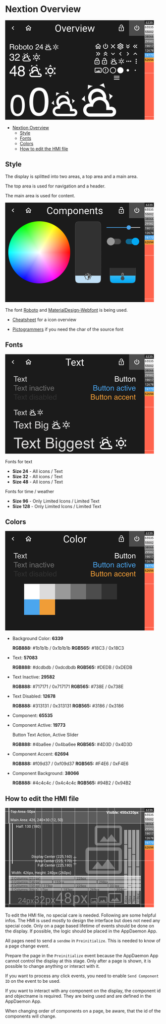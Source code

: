# Nextion Overview

![Overview](assets/style_overview.png)

- [Nextion Overview](#nextion-overview)
  - [Style](#style)
  - [Fonts](#fonts)
  - [Colors](#colors)
  - [How to edit the HMI file](#how-to-edit-the-hmi-file)

## Style


The display is splitted into two areas, a top area and a main area.

The top area is used for navigation and a header.

The main area is used for content.

![Components](assets/style_components.png)

The font [Roboto](https://github.com/googlefonts/roboto) and [MaterialDesign-Webfont](https://github.com/Templarian/MaterialDesign-Webfont) is being used.

- [Cheatsheet](https://htmlpreview.github.io/?https://raw.githubusercontent.com/happydasch/nspanel_haui/master/docs/cheatsheet.html) for a icon overview

- [Pictogrammers](https://pictogrammers.com/library/mdi/) if you need the char of the source font

## Fonts

![Text](assets/style_text.png)

Fonts for text

- **Size 24** - All icons / Text
- **Size 32** - All icons / Text
- **Size 48** - All icons / Text

Fonts for time / weather

- **Size 96** - Only Limited Icons / Limited Text
- **Size 128** - Only Limited Icons / Limited Text

## Colors

![Color](assets/style_color.png)

- Background Color: **6339**

  **RGB888:** #1b1b1b / 0x1b1b1b
  **RGB565:** #18C3 / 0x18C3

- Text: **57083**

  **RGB888:** #dcdbdb / 0xdcdbdb
  **RGB565:** #DEDB / 0xDEDB

- Text Inactive: **29582**

  **RGB888:** #717171 / 0x717171
  **RGB565:** #738E / 0x738E

- Text Disabled: **12678**

  **RGB888:** #313131 / 0x313131
  **RGB565:** #3186 / 0x3186

- Component: **65535**

- Component Active: **19773**

  Button Text Action, Active Slider

  **RGB888:** #4ba6ee / 0x4ba6ee
  **RGB565:** #4D3D / 0x4D3D

- Component Accent: **62694**

  **RGB888:** #f09d37 / 0xf09d37
  **RGB565:** #F4E6 / 0xF4E6

- Component Background: **38066**

  **RGB888:** #4c4c4c / 0x4c4c4c
  **RGB565:** #94B2 / 0x94B2

## How to edit the HMI file

![Grid](../nextion/images/grid.png)

To edit the HMI file, no special care is needed. Following are some helpful infos. The HMI is used mostly to design the interface but does not need any special code. Only on a page based lifetime of events should be done on the display. If possible, the logic should be placed in the AppDaemon App.

All pages need to send a `sendme` in `Preinitialize`. This is needed to know of a page change event.

Prepare the page in the `Preinitialize` event because the AppDaemon App cannot control the display at this stage. Only after a page is shown, it is possible to change anything or interact with it.

If you want to process any click events, you need to enable `Send Component ID` on the event to be used.

If you want to interact with any component on the display, the component id and objectname is required. They are being used and are defined in the AppDaemon App.

When changing order of components on a page, be aware, that the id of the components will change.
